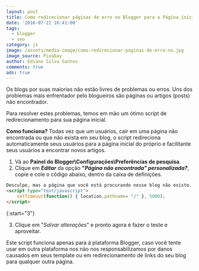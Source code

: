 ```yaml
---
layout: post
title: Como redirecionar páginas de erro no Blogger para a Página inicial
date: '2016-07-21 16:41:00'
tags:
  - blogger
  - seo
category: js
image: /assets/media-image/como-redirecionar-paginas-de-erro-no.jpg
image_source: Pixabay
author: Ediano Silva Santos
comments: true
ads: true
---
```

Os blogs por suas maiorias não estão livres de problemas ou erros. Uns dos problemas mais enfrentador pelo blogueiros são páginas ou artigos (posts) não encontrador.

Para resolver estes problemas, temos em mão um ótimo script de redirecionamento para sua página inicial.

**Como funciona?** Todas vez que um usuários, cair em uma página não encontrada ou que não exista em seu blog, o script redireciona automaticamente seus usuários para a página inicial do próprio e facilitante seus usuários a encontrar novos artigos.

1. Vá ao **Painel do Blogger\Configurações\Preferências de pesquisa**.
2. Clique em **_Editar_** da opção **"_Página não encontrada" personalizada?_**, copie e cole o código abaixo, dentro da caixa de definições.

```html
Desculpe, mas a página que você está procurando nesse blog não existe. Você será redirecionado a nossa página inicial em instantes.
<script type="text/javascript">
    setTimeout(function() { location.pathname= "/" }, 5000);
</script>
```

{:start="3"}

3. Clique em "_Salvar alterações_" e pronto agora é fazer o teste e aproveitar.

Este script funciona apenas para á plataforma Blogger, caso você tente usar em outra plataforma nos não nos responsabilizamos por danos causados em seus template ou em redirecionamento de links do seu blog para qualquer outra página.
